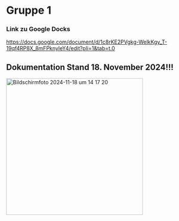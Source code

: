 # Gruppe 1



### Link zu Google Docks

https://docs.google.com/document/d/1c8rKE2PVgkg-WelkKgy_T-19qf4RP8X_8mFPknyleY4/edit?pli=1&tab=t.0











## Dokumentation Stand 18. November 2024!!!
<img width="366" alt="Bildschirmfoto 2024-11-18 um 14 17 20" src="https://github.com/user-attachments/assets/1b5020bb-dab0-429c-abd9-d089e27da509">
